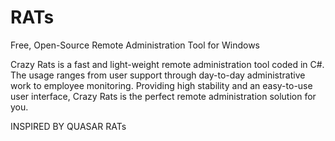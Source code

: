 # RATs
Free, Open-Source Remote Administration Tool for Windows

Crazy Rats is a fast and light-weight remote administration tool coded in C#. The usage ranges from user support through day-to-day administrative work to employee monitoring. Providing high stability and an easy-to-use user interface, Crazy Rats is the perfect remote administration solution for you.

INSPIRED BY QUASAR RATs
